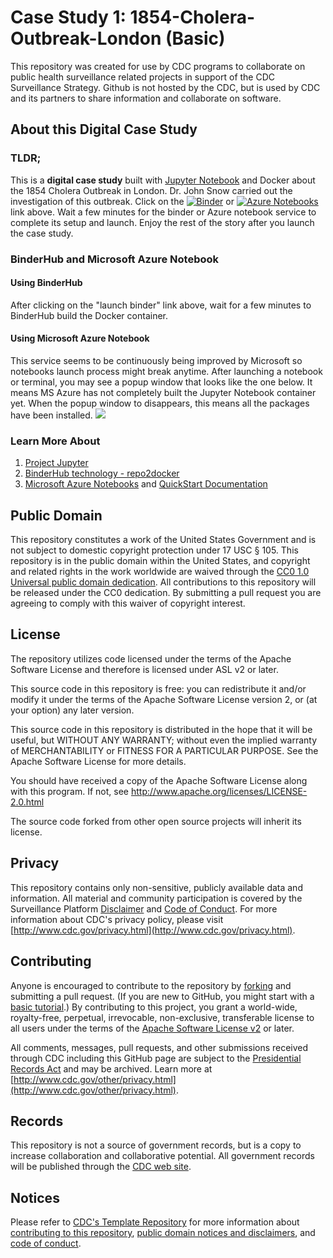 # Case Study 1: 1854-Cholera-Outbreak-London (Basic)

This repository was created for use by CDC programs to collaborate on public health surveillance related projects in support of the CDC Surveillance Strategy. Github is not hosted by the CDC, but is used by CDC and its partners to share information and collaborate on software.

## About this Digital Case Study

### TLDR;

This is a **digital case study** built with [Jupyter Notebook](https://jupyter.org/) and Docker about the 1854 Cholera Outbreak in London. Dr. John Snow carried out the investigation of this outbreak. Click on the [![Binder](https://beta.mybinder.org/badge.svg)](https://beta.mybinder.org/v2/gh/PHI-Case-Studies/1854-Cholera-Outbreak-London-Basic/master) or [![Azure Notebooks](https://notebooks.azure.com/launch.png)](https://notebooks.azure.com/import/gh/PHI-Case-Studies/1854-Cholera-Outbreak-London-Basic) link above. Wait a few minutes for the binder or Azure notebook service to complete its setup and launch. Enjoy the rest of the story after you launch the case study.

### BinderHub and Microsoft Azure Notebook
#### Using BinderHub
After clicking on the "launch binder" link above, wait for a few minutes to BinderHub build the Docker container.

#### Using Microsoft Azure Notebook
This service seems to be continuously being improved by Microsoft so notebooks launch process might break anytime. After launching a notebook or terminal, you may see a popup window that looks like the one below. It means MS Azure has not completely built the Jupyter Notebook container yet. When the popup window to disappears, this means all the packages have been installed.
![](./images/azurenb-wait.png)

### Learn More About
1. [Project Jupyter](https://jupyter.org/)
2. [BinderHub technology - repo2docker](https://repo2docker.readthedocs.io/en/latest/)
3. [Microsoft Azure Notebooks](https://notebooks.azure.com/) and [QuickStart Documentation](https://docs.microsoft.com/en-us/azure/notebooks/)

## Public Domain
This repository constitutes a work of the United States Government and is not
subject to domestic copyright protection under 17 USC § 105. This repository is in
the public domain within the United States, and copyright and related rights in
the work worldwide are waived through the [CC0 1.0 Universal public domain dedication](https://creativecommons.org/publicdomain/zero/1.0/).
All contributions to this repository will be released under the CC0 dedication. By
submitting a pull request you are agreeing to comply with this waiver of
copyright interest.

## License
The repository utilizes code licensed under the terms of the Apache Software
License and therefore is licensed under ASL v2 or later.

This source code in this repository is free: you can redistribute it and/or modify it under
the terms of the Apache Software License version 2, or (at your option) any
later version.

This source code in this repository is distributed in the hope that it will be useful, but WITHOUT ANY
WARRANTY; without even the implied warranty of MERCHANTABILITY or FITNESS FOR A
PARTICULAR PURPOSE. See the Apache Software License for more details.

You should have received a copy of the Apache Software License along with this
program. If not, see http://www.apache.org/licenses/LICENSE-2.0.html

The source code forked from other open source projects will inherit its license.

## Privacy
This repository contains only non-sensitive, publicly available data and
information. All material and community participation is covered by the
Surveillance Platform [Disclaimer](https://github.com/CDCgov/template/blob/master/DISCLAIMER.md)
and [Code of Conduct](https://github.com/CDCgov/template/blob/master/code-of-conduct.md).
For more information about CDC's privacy policy, please visit [http://www.cdc.gov/privacy.html](http://www.cdc.gov/privacy.html).

## Contributing
Anyone is encouraged to contribute to the repository by [forking](https://help.github.com/articles/fork-a-repo)
and submitting a pull request. (If you are new to GitHub, you might start with a
[basic tutorial](https://help.github.com/articles/set-up-git).) By contributing
to this project, you grant a world-wide, royalty-free, perpetual, irrevocable,
non-exclusive, transferable license to all users under the terms of the
[Apache Software License v2](http://www.apache.org/licenses/LICENSE-2.0.html) or
later.

All comments, messages, pull requests, and other submissions received through
CDC including this GitHub page are subject to the [Presidential Records Act](http://www.archives.gov/about/laws/presidential-records.html)
and may be archived. Learn more at [http://www.cdc.gov/other/privacy.html](http://www.cdc.gov/other/privacy.html).

## Records
This repository is not a source of government records, but is a copy to increase
collaboration and collaborative potential. All government records will be
published through the [CDC web site](http://www.cdc.gov).

## Notices
Please refer to [CDC's Template Repository](https://github.com/CDCgov/template)
for more information about [contributing to this repository](https://github.com/CDCgov/template/blob/master/CONTRIBUTING.md),
[public domain notices and disclaimers](https://github.com/CDCgov/template/blob/master/DISCLAIMER.md),
and [code of conduct](https://github.com/CDCgov/template/blob/master/code-of-conduct.md).
